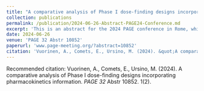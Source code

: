 ```yaml
---
title: "A comparative analysis of Phase I dose-finding designs incorporating pharmacokinetics information"
collection: publications
permalink: /publication/2024-06-26-Abstract-PAGE24-Conference.md
excerpt: 'This is an abstract for the 2024 PAGE conference in Rome, which led to the production of a poster at the end.'
date: 2024-06-26
venue: 'PAGE 32 Abstr 10852'
paperurl: 'www.page-meeting.org/?abstract=10852'
citation: 'Vuorinen, A., Comets, E., Ursino, M. (2024). &quot;A comparative analysis of Phase I dose-finding designs incorporating pharmacokinetics information.&quot; <i>PAGE 32</i> Abstr 10852. 1(2).'
---
```

Recommended citation: Vuorinen, A., Comets, E., Ursino, M. (2024). A comparative analysis of Phase I dose-finding designs incorporating pharmacokinetics information. <i>PAGE 32</i> Abstr 10852. 1(2).
